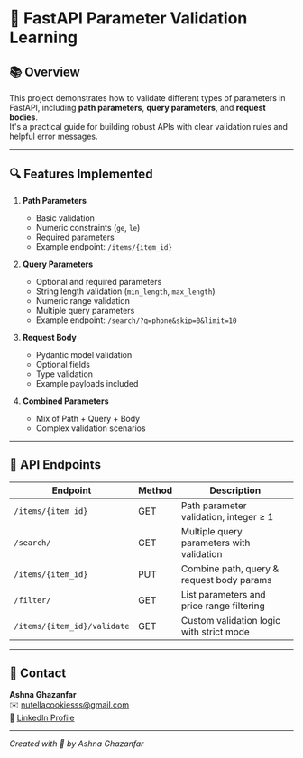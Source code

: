 # 🎯 FastAPI Parameter Validation Learning

## 📚 Overview  
This project demonstrates how to validate different types of parameters in FastAPI, including **path parameters**, **query parameters**, and **request bodies**.  
It's a practical guide for building robust APIs with clear validation rules and helpful error messages.

---

## 🔍 Features Implemented  

1. **Path Parameters**  
   - Basic validation  
   - Numeric constraints (`ge`, `le`)  
   - Required parameters  
   - Example endpoint: `/items/{item_id}`

2. **Query Parameters**  
   - Optional and required parameters  
   - String length validation (`min_length`, `max_length`)  
   - Numeric range validation  
   - Multiple query parameters  
   - Example endpoint: `/search/?q=phone&skip=0&limit=10`

3. **Request Body**  
   - Pydantic model validation  
   - Optional fields  
   - Type validation  
   - Example payloads included

4. **Combined Parameters**  
   - Mix of Path + Query + Body  
   - Complex validation scenarios 

---

## 📝 API Endpoints

| Endpoint                    | Method | Description                               |
|-----------------------------|--------|-------------------------------------------|
| `/items/{item_id}`          | GET    | Path parameter validation, integer ≥ 1   |
| `/search/`                  | GET    | Multiple query parameters with validation|
| `/items/{item_id}`          | PUT    | Combine path, query & request body params|
| `/filter/`                  | GET    | List parameters and price range filtering|
| `/items/{item_id}/validate` | GET    | Custom validation logic with strict mode |

---

## 🤝 Contact

**Ashna Ghazanfar**  
✉️ nutellacookiesss@gmail.com  
🔗 [LinkedIn Profile](https://www.linkedin.com/in/ashna-ghazanfar-b268522b4/)

---

*Created with 💖 by Ashna Ghazanfar*
